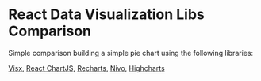 # React Data Visualization Libs Comparison
Simple comparison building a simple pie chart using the following libraries:

[Visx](https://airbnb.io/visx/), [React ChartJS](https://react-chartjs-2.js.org), [Recharts](https://recharts.org/en-US/), [Nivo](https://nivo.rocks), [Highcharts](https://github.com/highcharts/highcharts-react)

